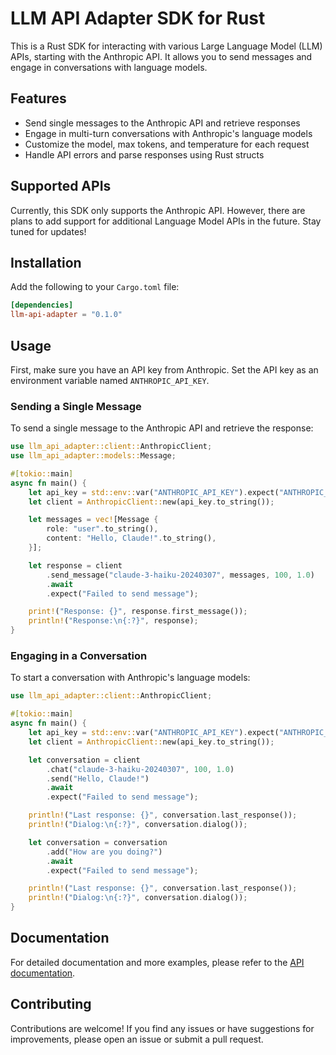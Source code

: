 # LLM API Adapter SDK for Rust

This is a Rust SDK for interacting with various Large Language Model (LLM) APIs, starting with the Anthropic API. It
allows you to
send messages and engage in conversations with language models.

## Features

- Send single messages to the Anthropic API and retrieve responses
- Engage in multi-turn conversations with Anthropic's language models
- Customize the model, max tokens, and temperature for each request
- Handle API errors and parse responses using Rust structs

## Supported APIs

Currently, this SDK only supports the Anthropic API. However, there are plans to add support for additional Language
Model APIs in the future. Stay tuned for updates!

## Installation

Add the following to your `Cargo.toml` file:

```toml
[dependencies]
llm-api-adapter = "0.1.0"
```

## Usage

First, make sure you have an API key from Anthropic. Set the API key as an environment variable
named `ANTHROPIC_API_KEY`.

### Sending a Single Message

To send a single message to the Anthropic API and retrieve the response:

```rust
use llm_api_adapter::client::AnthropicClient;
use llm_api_adapter::models::Message;

#[tokio::main]
async fn main() {
    let api_key = std::env::var("ANTHROPIC_API_KEY").expect("ANTHROPIC_API_KEY must be set.");
    let client = AnthropicClient::new(api_key.to_string());

    let messages = vec![Message {
        role: "user".to_string(),
        content: "Hello, Claude!".to_string(),
    }];

    let response = client
        .send_message("claude-3-haiku-20240307", messages, 100, 1.0)
        .await
        .expect("Failed to send message");

    print!("Response: {}", response.first_message());
    println!("Response:\n{:?}", response);
}
```

### Engaging in a Conversation

To start a conversation with Anthropic's language models:

```rust
use llm_api_adapter::client::AnthropicClient;

#[tokio::main]
async fn main() {
    let api_key = std::env::var("ANTHROPIC_API_KEY").expect("ANTHROPIC_API_KEY must be set.");
    let client = AnthropicClient::new(api_key.to_string());

    let conversation = client
        .chat("claude-3-haiku-20240307", 100, 1.0)
        .send("Hello, Claude!")
        .await
        .expect("Failed to send message");

    println!("Last response: {}", conversation.last_response());
    println!("Dialog:\n{:?}", conversation.dialog());

    let conversation = conversation
        .add("How are you doing?")
        .await
        .expect("Failed to send message");

    println!("Last response: {}", conversation.last_response());
    println!("Dialog:\n{:?}", conversation.dialog());
}
```

## Documentation

For detailed documentation and more examples, please refer to the [API documentation](link_to_docs).

## Contributing

Contributions are welcome! If you find any issues or have suggestions for improvements, please open an issue or submit a
pull request.

